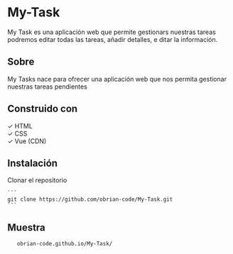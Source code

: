 # My-Task
My Task es una aplicación web que permite gestionars nuestras tareas podremos editar todas las tareas, añadir detalles, e
ditar la información. 

## Sobre
My Tasks nace para ofrecer una aplicación web que nos permita gestionar nuestras tareas pendientes


## Construido con


✓ HTML<br>
✓ CSS<br>
✓ Vue (CDN)<br>

## Instalación

Clonar el repositorio   
    
    ```
    git clone https://github.com/obrian-code/My-Task.git
    ```

## Muestra   

 ```
 	obrian-code.github.io/My-Task/ 
 ```
 
